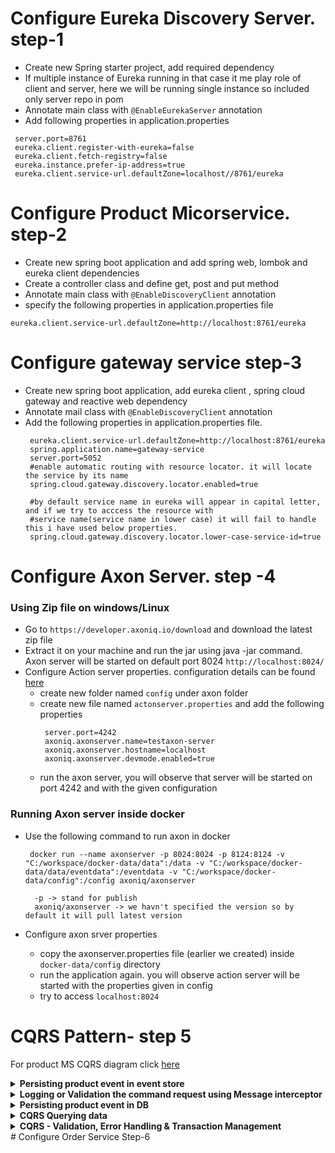 # Configure Eureka Discovery Server. step-1
 - Create new Spring starter project, add required dependency
 - If multiple instance of Eureka running in that case it me play role of client and server, here we will be running single instance so included only server repo in pom
 - Annotate main class with ``` @EnableEurekaServer ``` annotation
 - Add following properties in application.properties
  
  ```
   server.port=8761
   eureka.client.register-with-eureka=false 
   eureka.client.fetch-registry=false
   eureka.instance.prefer-ip-address=true
   eureka.client.service-url.defaultZone=localhost//8761/eureka
   ```
   
# Configure Product Micorservice. step-2 
 - Create new spring boot application and add spring web, lombok and eureka client dependencies
 - Create a controller class and define get, post and put method
 - Annotate main class with ``` @EnableDiscoveryClient ``` annotation
 - specify the following properties in application.properties file
  ```
  eureka.client.service-url.defaultZone=http://localhost:8761/eureka
  ```
	
# Configure gateway service step-3
	
  - Create new spring boot application, add eureka client , spring cloud gateway and reactive web dependency
  - Annotate mail class with ``` @EnableDiscoveryClient ``` annotation
  - Add the following properties in application.properties file.
    ```
     eureka.client.service-url.defaultZone=http://localhost:8761/eureka
     spring.application.name=gateway-service
     server.port=5052
     #enable automatic routing with resource locator. it will locate the service by its name
     spring.cloud.gateway.discovery.locator.enabled=true

     #by default service name in eureka will appear in capital letter, and if we try to acccess the resource with
     #service name(service name in lower case) it will fail to handle this i have used below properties.
     spring.cloud.gateway.discovery.locator.lower-case-service-id=true
    ```
      
# Configure Axon Server. step -4

### Using Zip file on windows/Linux
- Go to ``` https://developer.axoniq.io/download ``` and download the latest zip file
-  Extract it on your machine and run the jar using java -jar command. Axon server will be started on default port 8024  ``` http://localhost:8024/ ```
-  Configure Action server properties. configuration details can be found [here](https://docs.axoniq.io/reference-guide/axon-server/administration/admin-configuration/configuration)
   - create new folder named ``` config ``` under axon folder
   - create new file named ``` actonserver.properties ``` and add the following properties
     ```
      server.port=4242
      axoniq.axonserver.name=testaxon-server
      axoniq.axonserver.hostname=localhost
      axoniq.axonserver.devmode.enabled=true
     ```
   - run the axon server, you will observe that server will be started on port 4242 and with the given configuration
### Running Axon server inside docker
  - Use the following command to run axon in docker
  
    ```
     docker run --name axonserver -p 8024:8024 -p 8124:8124 -v "C:/workspace/docker-data/data":/data -v "C:/workspace/docker-data/data/eventdata":/eventdata -v "C:/workspace/docker-data/config":/config axoniq/axonserver

      -p -> stand for publish
      axoniq/axonserver -> we havn't specified the version so by default it will pull latest version

    ```
 - Configure axon srver properties
   - copy the axonserver.properties file (earlier we created) inside ``` docker-data/config ``` directory
   - run the application again. you will observe action server will be started with the properties given in config
   - try to access ``` localhost:8024 ```
    
# CQRS Pattern- step 5

For product MS CQRS diagram click [here](/spring-microservices/ms-sagapattern/CQRS_productms.jpg)<br/>
<details><summary><b>Persisting product event in event store</b></summary>
	
- Add Axon framework dependency in pom.xml file
  ```
  <dependency>
   <groupId>org.axonframework</groupId>
    <artifactId>axon-spring-boot-starter</artifactId>
    <version>4.6.3</version>
  </dependency>
  ```
- Create new Command java class. Naming convenstion should be like (verb)+(noun)+Command. i.e, CreateProductCommmand.
- Autowire Environment and CommandGateway. Command Gateway will send the command to ``` command bus ``` diagram for same is [here](/spring-microservices/ms-sagapattern/CQRS_gtw.jpg)	 
- Create aggreagate class named ``` ProductAggregate  ``` for more details see the [diagram](/spring-microservices/ms-sagapattern/product_aggregate.jpg)
- Annotate the aggregate class with ``` @Aggregate ``` annotation
- Create new class ``` ProductCreatedEvent  ``` (noun)+(verb)+Event
- Create new method ``` on() in ProductAggregate class ``` annotate this method with ```@EventSourcingHandler``` annotation.
- Run Axon server first and then run your spring boot application, you should be able to see the event details on Axon server dashboard
	
</details>

<details><summary><b>Logging or Validation the command request using Message interceptor</b></summary>

	
- Create a interceptor class called ``` CommandInterceptor ``` (this calss should implement MessageDispatchInterceptor interface) annotate it with ```@component``` annotation.
- Register the ```CommandInterceptor``` on command bus to do so follow the below steps.
  - Go to your main spring boot class
  - add following code, which will get the command interceptor bean from contex and register it with bus.
    ```
     @Autowired
	public void registerCommandInterceptor(ApplicationContext context, CommandBus bus) {
		bus.registerDispatchInterceptor(context.getBean(CommandInterceptor.class));
	}
    ```
	
- 

</details>
<details><summary><b>Persisting product event in DB</b></summary>
	
- Add spring data jpa starter and h2 dependency in pom.xml
- Add required db properties in application.properties file, create persistent and repo classess
- Create event handler class ``` ProductEventHandler ``` annotate it with ``` @Component``` annotation
- Create new method in event handler calss (note method signature annotated with @EventSourceHandler should match), write the logic to persist the data in db
- Run your application, try to access h2 console via gateway url ``` http://localhost:5052/product-service/h2-console ``` 
- You will observe data would be present in the database

</details>

<details><summary><b>CQRS Querying data</b></summary>
For details how it works checkout the [diagram](/spring-microservices/ms-sagapattern/cqrs_querying.jpg)
	
- Create new ProductQueryController class provide the required dependency
- Create a query handler named ``` ProductQueryHandler ```, create a method and annotate it with ```@QueryHandler ``` annotation
- Run the application, you should be able to get the list of products

</details>


<details><summary><b>CQRS - Validation, Error Handling & Transaction Management</b></summary>

- <b>what is set based consistency problem? How does command module will check if record is already exists?</b>
- A.-> Command module can check if record is already exist using separate db called lookup table. To setup these things follow below steps.
  - Create a new entity class named ```ProductrLookup```, add ony product prop which is required for lookup such as unique id and product name
  - Create a  repository ```ProductLookupRepo``` for ProductLookup entity
  - Create a new handler class ```ProductLookupEventHandler``` annotate it with ```@Component and @ProcessingGroup("product-group") ```
  - Also annotate other product event handler class used in the project such as ```ProductEventHandler``` with annotation ```@ProcessingGroup("product-group")```
  - The ```@ProcessingGroup("product-group")``` will execute all the product related events in the same thread, so it would be easier to rollback in case of failure
  - Add following prop in application.properties file.
	```axon.eventhandling.processors.product-group.mode=subscribing```
  - Write the logic to check if entity exist in interceptor class.
  - CQRS [diagram](/spring-microservices/ms-sagapattern/CQRS_setbased.jpg) to check if record exist in db.
  - Sequence of the execution is as follow.
    ```
	Controller->Interceptor-> CommandHandler(@CommandHandler) or Aggregate-> EventHandler-> AggregateLifecycle.apply(event) -> Method annotated with @EventSourcingHandler annotation -> 

	Aggregate -> Class Annotated with @Aggregate(ProductAggregate - this class will have commandhanler method) annotation
	CommandHandler -> Method Annotated with @CommandHandler annotation
	EventHandler-> ProductEventHandler will have handler method annotated with @EventHandler annotation
    ```
- <b>CQRS Error Handling</b>
  - Please refer the given [diagram](/spring-microservices/ms-sagapattern/CQRS_error.jpg)
  - <b>CQRS Controller/Interceptor Error Handing</b>
    - Create a new Centralized Error Handler calss and annotate it with  ```@ControllerAdvice``` annotation
    - Now remove try catch from ProductCommandController class and try to run the application
    - You will observe controller advice code will be executed if any error occurs.
  - <b>CQRS Command Layer Error Handling</b>
    - Go to your command/AggregateClass in my case it is ```ProductAggregate``` and throw exception explicitly just after ```AggregateLifecycle.apply(event);```
    - You will observe that even if we throw the exception after aggrCycle.apply() ```@EventSourcingHandler``` method will not be executed this is because axon framework does not immediately persist the event first it state it, after stage if any exception thrown it will automatically rollback from same stage.
  - <b>CQRS Event Layer Error Handling</b>
    - Default behavior of axon framework is to handle the exception, log it and continue the execution.
    - Create an error handler method in ```ProductEventHandler``` class and annotate it with ```@ExceptionHandler``` annotation.
    - Again we have to propogate the exception,otherwise axon framework will handle, log the exception and continue the execution. To propagate further follow the below steps.
      - Create a new class ```ProductServiceEventHandlerException``` implementing ```ListenerInvocationErrorHandler``` interface
      - Now we have to register the above exception class to our processor group which is ```product-group```, code written in spring boot main class.
      - Now for testing  explicitly throw an exception from ProductEventHandler class.
      - Run the application and try to create product, expected result -> data should not be saved in Product, Product Lookup and event store even if we throw the exception after caling repo.save method.

</details>
# Configure Order Service Step-6	
	
